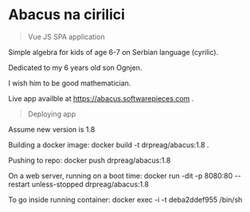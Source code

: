 # Abacus na cirilici

> Vue JS SPA application

Simple algebra for kids of age 6-7 on Serbian language (cyrilic).

Dedicated to my 6 years old son Ognjen.

I wish him to be good mathematician.

Live app availble at https://abacus.softwarepieces.com .

> Deploying app

Assume new version is 1.8

Building a docker image:
docker build -t drpreag/abacus:1.8 .

Pushing to repo:
docker push drpreag/abacus:1.8

On a web server, running on a boot time:
docker run -dit -p 8080:80 --restart unless-stopped drpreag/abacus:1.8

To go inside running container:
docker exec -i -t deba2ddef955 /bin/sh